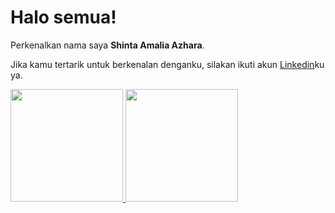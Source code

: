 # Halo semua! 

Perkenalkan nama saya **Shinta Amalia Azhara**.

Jika kamu tertarik untuk berkenalan denganku, silakan ikuti akun [Linkedin](https://www.linkedin.com/in/shintaamaliaazhara/)ku ya.


<p align="left">
<a href="https://github.com/ShintaAmaliaA">
  <img height="180em" src="https://github-readme-stats-eight-theta.vercel.app/api?username=ShintaAmaliaA&show_icons=true&theme=algolia&include_all_commits=true&count_private=true"/>
  <img height="180em" src="https://github-readme-stats-eight-theta.vercel.app/api/top-langs/?username=ShintaAmaliaA&layout=compact&langs_count=8&theme=algolia"/>
</a>
</p>

